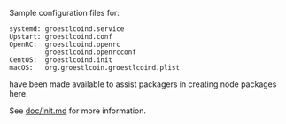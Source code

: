 Sample configuration files for:
```
systemd: groestlcoind.service
Upstart: groestlcoind.conf
OpenRC:  groestlcoind.openrc
         groestlcoind.openrcconf
CentOS:  groestlcoind.init
macOS:   org.groestlcoin.groestlcoind.plist
```
have been made available to assist packagers in creating node packages here.

See [doc/init.md](../../doc/init.md) for more information.
